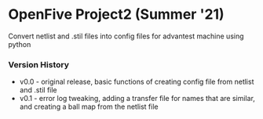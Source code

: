 # OpenFive Project2 (Summer '21)
Convert netlist and .stil files into config files for advantest machine using python

### Version History 
 - v0.0 - original release, basic functions of creating config file from netlist and 
    .stil file  
 - v0.1 - error log tweaking, adding a transfer file for names that are similar, and
    creating a ball map from the netlist file
